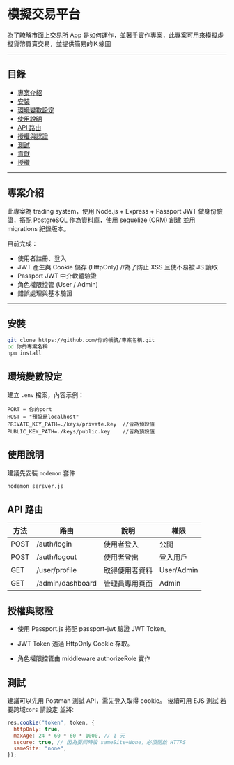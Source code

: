 # 模擬交易平台

為了瞭解市面上交易所 App 是如何運作，並著手實作專案，此專案可用來模擬虛擬貨幣買賣交易，並提供簡易的Ｋ線圖

---

## 目錄

- [專案介紹](#專案介紹)
- [安裝](#安裝)
- [環境變數設定](#環境變數設定)
- [使用說明](#使用說明)
- [API 路由](#api-路由)
- [授權與認證](#授權與認證)
- [測試](#測試)
- [貢獻](#貢獻)
- [授權](#授權)

---

## 專案介紹

此專案為 trading system，使用 Node.js + Express + Passport JWT 做身份驗證，搭配 PostgreSQL 作為資料庫，使用 sequelize (ORM) 創建 並用 migrations 紀錄版本。

目前完成：

- 使用者註冊、登入
- JWT 產生與 Cookie 儲存 (HttpOnly) //為了防止 XSS 且使不易被 JS 讀取
- Passport JWT 中介軟體驗證
- 角色權限控管 (User / Admin)
- 錯誤處理與基本驗證

---

## 安裝

```bash
git clone https://github.com/你的帳號/專案名稱.git
cd 你的專案名稱
npm install
```

## 環境變數設定

建立 `.env` 檔案，內容示例：

```env
PORT = 你的port
HOST = "預設是localhost"
PRIVATE_KEY_PATH=./keys/private.key  //皆為預設值
PUBLIC_KEY_PATH=./keys/public.key    //皆為預設值
```

## 使用說明

建議先安裝 `nodemon` 套件

```bash
nodemon sersver.js
```

## API 路由

| 方法 | 路由             | 說明           | 權限       |
| ---- | ---------------- | -------------- | ---------- |
| POST | /auth/login      | 使用者登入     | 公開       |
| POST | /auth/logout     | 使用者登出     | 登入用戶   |
| GET  | /user/profile    | 取得使用者資料 | User/Admin |
| GET  | /admin/dashboard | 管理員專用頁面 | Admin      |

## 授權與認證

- 使用 Passport.js 搭配 passport-jwt 驗證 JWT Token。

- JWT Token 透過 HttpOnly Cookie 存取。

- 角色權限控管由 middleware authorizeRole 實作

## 測試

建議可以先用 Postman 測試 API，需先登入取得 cookie。
後續可用 EJS 測試
若要跨域`cors` 請設定 並將:

```js
res.cookie("token", token, {
  httpOnly: true,
  maxAge: 24 * 60 * 60 * 1000, // 1 天
  secure: true, // 因為要同時設 sameSite=None，必須開啟 HTTPS
  sameSite: "none",
});
```
